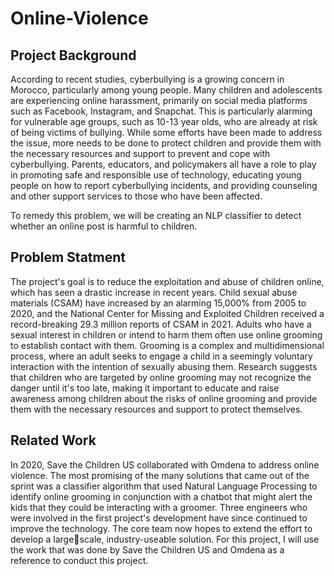 # Online-Violence

## Project Background

According to recent studies, cyberbullying is a growing concern in Morocco, particularly among young people. Many children and adolescents are experiencing online harassment, primarily on social media platforms such as Facebook, Instagram, and Snapchat. This is particularly alarming for vulnerable age groups, such as 10-13 year olds, who are already at risk of being victims of bullying. While some efforts have been made to address the issue, more needs to be done to protect children and provide them with the necessary resources and support to prevent and cope with cyberbullying. Parents, educators, and policymakers all have a role to play in promoting safe and responsible use of technology, educating young people on how to report cyberbullying incidents, and providing counseling and other support services to those who have been affected. 

To remedy this problem, we will be creating an NLP classifier to detect whether an online post is harmful to children.

## Problem Statment

The project's goal is to reduce the exploitation and abuse of children online, which has seen a drastic increase in recent years. Child sexual abuse materials (CSAM) have increased by an alarming 15,000% from 2005 to 2020, and the National Center for Missing and Exploited Children received a record-breaking 29.3 million reports of CSAM in 2021. Adults who have a sexual interest in children or intend to harm them often use online grooming to establish contact with them. Grooming is a complex and multidimensional process, where an adult seeks to engage a child in a seemingly voluntary interaction with the intention of sexually abusing them. Research suggests that children who are targeted by online grooming may not recognize the danger until it's too late, making it important to educate and raise awareness among children about the risks of online grooming and provide them with the necessary resources and support to protect themselves.

## Related Work

In 2020, Save the Children US collaborated with Omdena to address online violence. The most promising of the many solutions that came out of the sprint was a classifier algorithm that used Natural Language Processing to identify online grooming in conjunction with a chatbot that might alert the kids that they could be interacting with a groomer. Three engineers who were involved in the first project's development have since continued to improve the technology. The core team now hopes to extend the effort to develop a largescale, industry-useable solution. For this project, I will use the work that was done by Save the Children US and Omdena as a reference to conduct this project.

